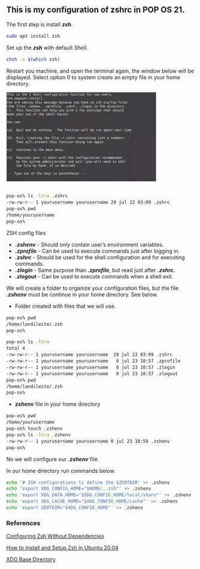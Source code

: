 ## This is my configuration of zshrc in POP OS 21.

The first step is install ***zsh***.

```bash
sudo apt install zsh
```

Set up the ***zsh*** with default *Shell*.

```bash
chsh -s $(which zsh) 
```

Restart you machine, and open the terminal again, the window below will be displayed. Select option 0 to system create an empty file in your home directory.


<img align="center" src="https://github.com/landex/Linux/blob/main/POP_OS/Images/Screenshot%20from%202021-07-23%2010-47-11.png" alt="drawing" width="400"/>


```bash

pop-os% ls -ltra .zshrc
-rw-rw-r-- 1 yourusername yourusername 29 jul 22 03:09 .zshrc
pop-os% pwd
/home/yourusername
pop-os% 

```

ZSH config files

* ***.zshenv*** - Should only contain user’s environment variables.
* ***.zprofile*** - Can be used to execute commands just after logging in.
* ***.zshrc*** - Should be used for the shell configuration and for executing commands.
* ***.zlogin*** - Same purpose than ***.zprofile***, but read just after ***.zshrc***.
* ***.zlogout*** - Can be used to execute commands when a shell exit.

We will create a folder to organize your configuration files, but the file ***.zshenv*** must be continue in your home directory. See below.

* Folder created with files that we will use.

```bash
pop-os% pwd
/home/landileite/.zsh
pop-os% 
```

```bash
pop-os% ls -ltra
total 4
-rw-rw-r-- 1 yourusername yourusername  29 jul 22 03:09 .zshrc
-rw-rw-r-- 1 yourusername yourusername   0 jul 23 10:57 .zprofile
-rw-rw-r-- 1 yourusername yourusername   0 jul 23 10:57 .zlogin
-rw-rw-r-- 1 yourusername yourusername   0 jul 23 10:57 .zlogout
pop-os% pwd
/home/landileite/.zsh
pop-os% 

```

* ***zshenv*** file in your home directory

```bash
pop-os% pwd
/home/yourusername
pop-os% touch .zshenv
pop-os% ls -ltra .zshenv 
-rw-rw-r-- 1 yourusername yourusername 0 jul 23 10:59 .zshenv
pop-os% 

```

No we will configure our ***.zshenv*** file.

In our home directory run commands below.

```bash
echo '# ZSH configurations ti define the $ZDOTDIR' >> .zshenv
echo 'export XDG_CONFIG_HOME="$HOME/..zsh"' >> .zshenv
echo 'export XDG_DATA_HOME="$XDG_CONFIG_HOME/local/share"' >> .zshenv 
echo 'export XDG_CACHE_HOME="$XDG_CONFIG_HOME/cache"' >> .zshenv 
echo 'export ZDOTDIR="$XDG_CONFIG_HOME"' >> .zshenv
```



### References

[Configuring Zsh Without Dependencies](https://thevaluable.dev/zsh-install-configure-mouseless/)

[How to Install and Setup Zsh in Ubuntu 20.04](https://www.tecmint.com/install-zsh-in-ubuntu/)

[XDG Base Directory](https://wiki.archlinux.org/title/XDG_Base_Directory)
